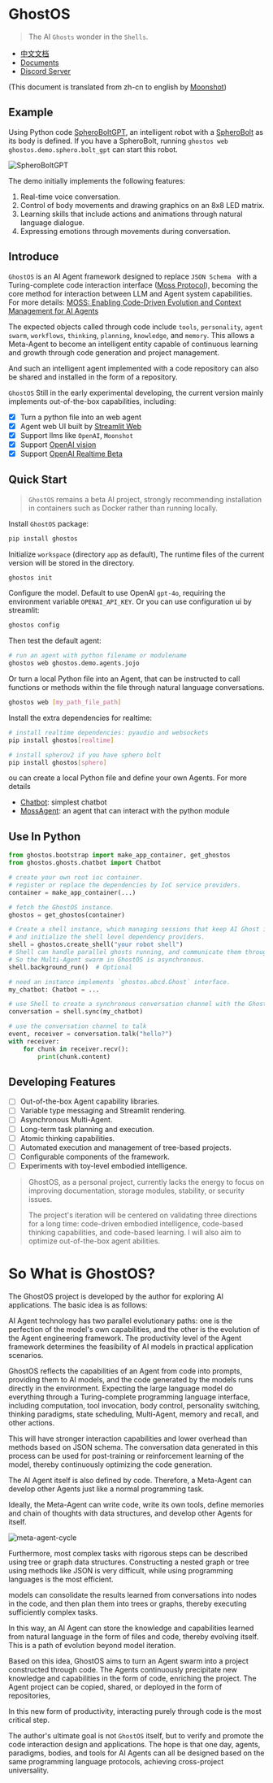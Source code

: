 # GhostOS

> The AI `Ghosts` wonder in the `Shells`.

* [中文文档](/en/README.md)
* [Documents](/en/README.md)
* [Discord Server](https://discord.gg/NG6VKwd5jV)

(This document is translated from zh-cn to english by [Moonshot](https://moonshot.cn/))

## Example

Using Python code [SpheroBoltGPT](https://github.com/ghost-in-moss/GhostOS/tree/main/ghostos/demo/sphero/bolt_gpt.py),
an intelligent robot with a [SpheroBolt](https://sphero.com/products/sphero-bolt) as its body is defined.
If you have a SpheroBolt, running `ghostos web ghostos.demo.sphero.bolt_gpt` can start this robot.

![SpheroBoltGPT](assets/ask_sphero_spin_gif.gif)

The demo initially implements the following features:

1. Real-time voice conversation.
2. Control of body movements and drawing graphics on an 8x8 LED matrix.
3. Learning skills that include actions and animations through natural language dialogue.
4. Expressing emotions through movements during conversation.

## Introduce

`GhostOS` is an AI Agent framework designed to replace `JSON Schema `
with a Turing-complete code interaction interface ([Moss Protocol](/en/concepts/moss_protocol.md)),
becoming the core method for interaction between LLM and Agent system capabilities. For more details:
[MOSS: Enabling Code-Driven Evolution and Context Management for AI Agents](https://arxiv.org/abs/2409.16120)

The expected objects called through code
include `tools`, `personality`, `agent swarm`, `workflows`, `thinking`, `planning`, `knowledge`, and `memory`.
This allows a Meta-Agent to become an intelligent entity capable of continuous learning and growth through code
generation and project management.

And such an intelligent agent implemented with a code repository can also be shared and installed in the form of a
repository.

`GhostOS` Still in the early experimental developing, the current version mainly implements out-of-the-box capabilities,
including:

- [x] Turn a python file into an web agent
- [x] Agent web UI built by [Streamlit Web](https://streamlit.io/)
- [x] Support llms like `OpenAI`, `Moonshot`
- [x] Support [OpenAI vision](https://platform.openai.com/docs/guides/vision)
- [x] Support [OpenAI Realtime Beta](https://platform.openai.com/docs/guides/realtime)

## Quick Start

> `GhostOS` remains a beta AI project, strongly recommending installation in containers such as Docker rather than
> running locally.

Install `GhostOS` package:

```bash
pip install ghostos
```

Initialize `workspace` (directory `app` as default), The runtime files of the current version will be stored in the
directory.

```bash
ghostos init
```

Configure the model. Default to use OpenAI `gpt-4o`, requiring the environment variable `OPENAI_API_KEY`.
Or you can use configuration ui by streamlit:

```bash
ghostos config
```

Then test the default agent:

```bash
# run an agent with python filename or modulename
ghostos web ghostos.demo.agents.jojo
```

Or turn a local Python file into an Agent,
that can be instructed to call functions or methods within the file through natural language conversations.

```bash
ghostos web [my_path_file_path]
```

Install the extra dependencies for realtime:

```bash
# install realtime dependencies: pyaudio and websockets
pip install ghostos[realtime] 

# install spherov2 if you have sphero bolt
pip install ghostos[sphero] 
```

ou can create a local Python file and define your own Agents. For more details

* [Chatbot](/en/usages/chatbot.md): simplest chatbot
* [MossAgent](/en/usages/moss_agent.md): an agent that can interact with the python module

## Use In Python

```python
from ghostos.bootstrap import make_app_container, get_ghostos
from ghostos.ghosts.chatbot import Chatbot

# create your own root ioc container.
# register or replace the dependencies by IoC service providers.
container = make_app_container(...)

# fetch the GhostOS instance.
ghostos = get_ghostos(container)

# Create a shell instance, which managing sessions that keep AI Ghost inside it.
# and initialize the shell level dependency providers.
shell = ghostos.create_shell("your robot shell")
# Shell can handle parallel ghosts running, and communicate them through an EventBus.
# So the Multi-Agent swarm in GhostOS is asynchronous.
shell.background_run()  # Optional

# need an instance implements `ghostos.abcd.Ghost` interface.
my_chatbot: Chatbot = ...

# use Shell to create a synchronous conversation channel with the Ghost.
conversation = shell.sync(my_chatbot)

# use the conversation channel to talk
event, receiver = conversation.talk("hello?")
with receiver:
    for chunk in receiver.recv():
        print(chunk.content)
```

## Developing Features

* [ ] Out-of-the-box Agent capability libraries.
* [ ] Variable type messaging and Streamlit rendering.
* [ ] Asynchronous Multi-Agent.
* [ ] Long-term task planning and execution.
* [ ] Atomic thinking capabilities.
* [ ] Automated execution and management of tree-based projects.
* [ ] Configurable components of the framework.
* [ ] Experiments with toy-level embodied intelligence.

> GhostOS, as a personal project, currently lacks the energy to focus on improving documentation, storage modules,
> stability, or security issues.
>
> The project's iteration will be centered on validating three directions for a long time:
> code-driven embodied intelligence, code-based thinking capabilities, and code-based learning.
> I will also aim to optimize out-of-the-box agent abilities.

# So What is GhostOS?

The GhostOS project is developed by the author for exploring AI applications. The basic idea is as follows:

AI Agent technology has two parallel evolutionary paths:
one is the perfection of the model's own capabilities, and the other is the evolution of the Agent engineering
framework.
The productivity level of the Agent framework determines the feasibility of AI models in practical application
scenarios.

GhostOS reflects the capabilities of an Agent from code into prompts, providing them to AI models,
and the code generated by the models runs directly in the environment.
Expecting the large language model do everything through a Turing-complete programming language interface,
including computation, tool invocation, body control, personality switching, thinking paradigms, state scheduling,
Multi-Agent, memory and recall, and other actions.

This will have stronger interaction capabilities and lower overhead than methods based on JSON schema.
The conversation data generated in this process can be used for post-training or reinforcement learning of the model,
thereby continuously optimizing the code generation.

The AI Agent itself is also defined by code.
Therefore, a Meta-Agent can develop other Agents just like a normal programming task.

Ideally, the Meta-Agent can write code, write its own tools, define memories and chain of thoughts with data structures,
and develop other Agents for itself.

![meta-agent-cycle](assets/meta-agent-cycle.png)

Furthermore, most complex tasks with rigorous steps can be described using tree or graph data structures.
Constructing a nested graph or tree using methods like JSON is very difficult,
while using programming languages is the most efficient.

models can consolidate the results learned from conversations into nodes in the code,
and then plan them into trees or graphs, thereby executing sufficiently complex tasks.

In this way, an AI Agent can store the knowledge and capabilities learned from natural language in the form of files and
code,
thereby evolving itself. This is a path of evolution beyond model iteration.

Based on this idea,
GhostOS aims to turn an Agent swarm into a project constructed through code.
The Agents continuously precipitate new knowledge and capabilities in the form of code, enriching the project.
The Agent project can be copied, shared, or deployed in the form of repositories,

In this new form of productivity, interacting purely through code is the most critical step.

The author's ultimate goal is not `GhostOS` itself,
but to verify and promote the code interaction design and applications.
The hope is that one day, agents, paradigms, bodies, and tools for AI Agents can all be designed based on the same
programming language protocols,
achieving cross-project universality.

